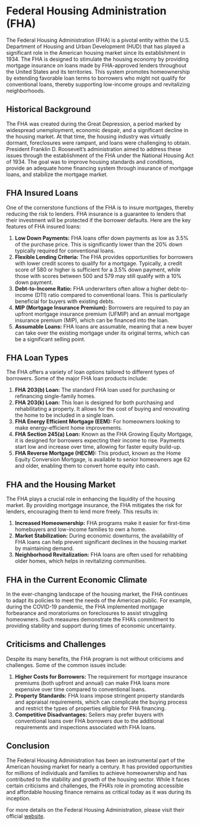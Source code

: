 # Federal Housing Administration (FHA)

The Federal Housing Administration (FHA) is a pivotal entity within the U.S. Department of Housing and Urban Development (HUD) that has played a significant role in the American housing market since its establishment in 1934. The FHA is designed to stimulate the housing economy by providing mortgage insurance on loans made by FHA-approved lenders throughout the United States and its territories. This system promotes homeownership by extending favorable loan terms to borrowers who might not qualify for conventional loans, thereby supporting low-income groups and revitalizing neighborhoods.

## Historical Background

The FHA was created during the Great Depression, a period marked by widespread unemployment, economic despair, and a significant decline in the housing market. At that time, the housing industry was virtually dormant, foreclosures were rampant, and loans were challenging to obtain. President Franklin D. Roosevelt’s administration aimed to address these issues through the establishment of the FHA under the National Housing Act of 1934. The goal was to improve housing standards and conditions, provide an adequate home financing system through insurance of mortgage loans, and stabilize the mortgage market.

## FHA Insured Loans

One of the cornerstone functions of the FHA is to insure mortgages, thereby reducing the risk to lenders. FHA insurance is a guarantee to lenders that their investment will be protected if the borrower defaults. Here are the key features of FHA insured loans:

1. **Low Down Payments:** FHA loans offer down payments as low as 3.5% of the purchase price. This is significantly lower than the 20% down typically required for conventional loans.
2. **Flexible Lending Criteria:** The FHA provides opportunities for borrowers with lower credit scores to qualify for a mortgage. Typically, a credit score of 580 or higher is sufficient for a 3.5% down payment, while those with scores between 500 and 579 may still qualify with a 10% down payment.
3. **Debt-to-Income Ratio:** FHA underwriters often allow a higher debt-to-income (DTI) ratio compared to conventional loans. This is particularly beneficial for buyers with existing debts.
4. **MIP (Mortgage Insurance Premium):** Borrowers are required to pay an upfront mortgage insurance premium (UFMIP) and an annual mortgage insurance premium (MIP), which can be financed into the loan.
5. **Assumable Loans:** FHA loans are assumable, meaning that a new buyer can take over the existing mortgage under its original terms, which can be a significant selling point.

## FHA Loan Types

The FHA offers a variety of loan options tailored to different types of borrowers. Some of the major FHA loan products include:

1. **FHA 203(b) Loan:** The standard FHA loan used for purchasing or refinancing single-family homes.
2. **FHA 203(k) Loan:** This loan is designed for both purchasing and rehabilitating a property. It allows for the cost of buying and renovating the home to be included in a single loan.
3. **FHA Energy Efficient Mortgage (EEM):** For homeowners looking to make energy-efficient home improvements.
4. **FHA Section 245(a) Loan:** Known as the FHA Growing Equity Mortgage, it is designed for borrowers expecting their income to rise. Payments start low and increase over time, allowing for faster equity build-up.
5. **FHA Reverse Mortgage (HECM):** This product, known as the Home Equity Conversion Mortgage, is available to senior homeowners age 62 and older, enabling them to convert home equity into cash.

## FHA and the Housing Market

The FHA plays a crucial role in enhancing the liquidity of the housing market. By providing mortgage insurance, the FHA mitigates the risk for lenders, encouraging them to lend more freely. This results in:

1. **Increased Homeownership:** FHA programs make it easier for first-time homebuyers and low-income families to own a home.
2. **Market Stabilization:** During economic downturns, the availability of FHA loans can help prevent significant declines in the housing market by maintaining demand.
3. **Neighborhood Revitalization:** FHA loans are often used for rehabbing older homes, which helps in revitalizing communities.

## FHA in the Current Economic Climate

In the ever-changing landscape of the housing market, the FHA continues to adapt its policies to meet the needs of the American public. For example, during the COVID-19 pandemic, the FHA implemented mortgage forbearance and moratoriums on foreclosures to assist struggling homeowners. Such measures demonstrate the FHA’s commitment to providing stability and support during times of economic uncertainty.

## Criticisms and Challenges

Despite its many benefits, the FHA program is not without criticisms and challenges. Some of the common issues include:

1. **Higher Costs for Borrowers:** The requirement for mortgage insurance premiums (both upfront and annual) can make FHA loans more expensive over time compared to conventional loans.
2. **Property Standards:** FHA loans impose stringent property standards and appraisal requirements, which can complicate the buying process and restrict the types of properties eligible for FHA financing.
3. **Competitive Disadvantages:** Sellers may prefer buyers with conventional loans over FHA borrowers due to the additional requirements and inspections associated with FHA loans.

## Conclusion

The Federal Housing Administration has been an instrumental part of the American housing market for nearly a century. It has provided opportunities for millions of individuals and families to achieve homeownership and has contributed to the stability and growth of the housing sector. While it faces certain criticisms and challenges, the FHA’s role in promoting accessible and affordable housing finance remains as critical today as it was during its inception.

For more details on the Federal Housing Administration, please visit their official [website](https://www.hud.gov/federal_housing_administration).